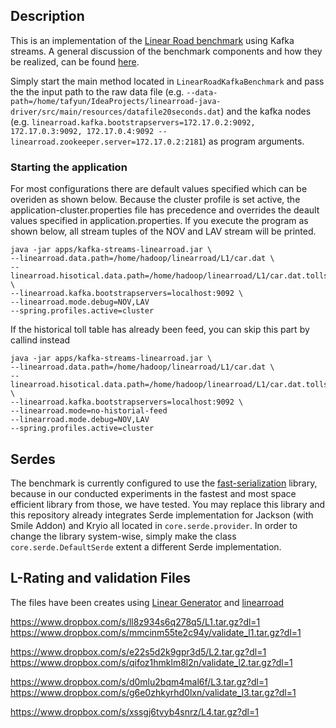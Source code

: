 ## Description
This is an implementation of the [Linear Road benchmark](http://www.isys.ucl.ac.be/vldb04/eProceedings/contents/pdf/RS12P1.PDF) using Kafka
streams. A general discussion of the benchmark components and how they be realized, can be found [here](https://github.com/twiechert/linear-road-general).


Simply start the main method located in `LinearRoadKafkaBenchmark` and pass the the input path to the raw data file (e.g. `--data-path=/home/tafyun/IdeaProjects/linearroad-java-driver/src/main/resources/datafile20seconds.dat`)
and the kafka nodes (e.g. `linearroad.kafka.bootstrapservers=172.17.0.2:9092, 172.17.0.3:9092, 172.17.0.4:9092 --linearroad.zookeeper.server=172.17.0.2:2181`) as program arguments.

### Starting the application
For most configurations there are default values specified which can be overiden as shown below. Because the cluster profile is set active,
the application-cluster.properties file has precedence and overrides the deault values specified in application.properties. If you execute the program as shown below, all stream tuples of the NOV and LAV
stream will be printed.


```
java -jar apps/kafka-streams-linearroad.jar \
--linearroad.data.path=/home/hadoop/linearroad/L1/car.dat \
--linearroad.hisotical.data.path=/home/hadoop/linearroad/L1/car.dat.tolls.dat \
--linearroad.kafka.bootstrapservers=localhost:9092 \
--linearroad.mode.debug=NOV,LAV
--spring.profiles.active=cluster
```

If the historical toll table has already been feed, you can skip this part by callind instead

```
java -jar apps/kafka-streams-linearroad.jar \
--linearroad.data.path=/home/hadoop/linearroad/L1/car.dat \
--linearroad.hisotical.data.path=/home/hadoop/linearroad/L1/car.dat.tolls.dat \
--linearroad.kafka.bootstrapservers=localhost:9092 \
--linearroad.mode=no-historial-feed
--linearroad.mode.debug=NOV,LAV
--spring.profiles.active=cluster
```


## Serdes
The benchmark is currently configured to use the [fast-serialization](https://github.com/RuedigerMoeller/fast-serialization) library, because in our conducted experiments in
the fastest and most space efficient library from those, we have tested. You may replace this library and this repository already integrates
Serde implementation for Jackson (with Smile Addon) and Kryio all located in `core.serde.provider`. In order to change the library system-wise, simply make
the class `core.serde.DefaultSerde` extent a different Serde implementation.

## L-Rating and validation Files
The files have been creates using [Linear Generator](https://github.com/walmart/LinearGenerator) and
 [linearroad](https://github.com/walmart/linearroad)

https://www.dropbox.com/s/ll8z934s6q278q5/L1.tar.gz?dl=1
https://www.dropbox.com/s/mmcinm55te2c94y/validate_l1.tar.gz?dl=1

https://www.dropbox.com/s/e22s5d2k9gpr3d5/L2.tar.gz?dl=1
https://www.dropbox.com/s/qifoz1hmklm8l2n/validate_l2.tar.gz?dl=1

https://www.dropbox.com/s/d0mlu2bqm4mal6f/L3.tar.gz?dl=1
https://www.dropbox.com/s/g6e0zhkyrhd0lxn/validate_l3.tar.gz?dl=1

https://www.dropbox.com/s/xssgj6tvyb4snrz/L4.tar.gz?dl=1
